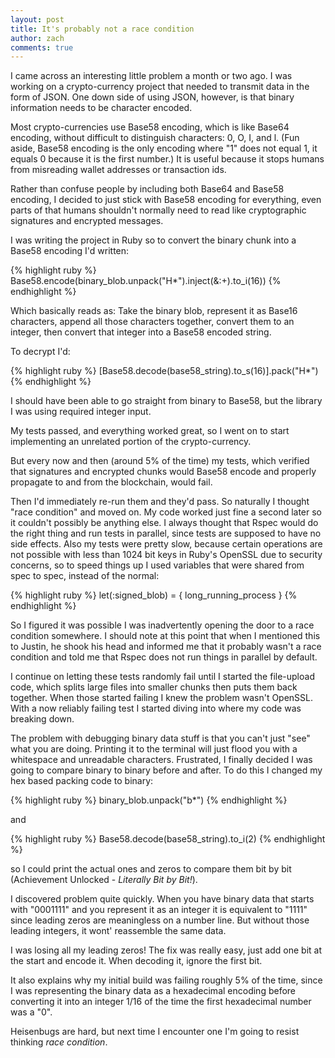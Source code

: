```yaml
---
layout: post
title: It's probably not a race condition
author: zach
comments: true
---
```


I came across an interesting little problem a month or two ago. I was working on a crypto-currency project that needed to transmit data in the form of JSON. One down side of using JSON, however, is that binary information needs to be character encoded.

Most crypto-currencies use Base58 encoding, which is like Base64 encoding, without difficult to distinguish characters: 0, O, I, and l. (Fun aside, Base58 encoding is the only encoding where "1" does not equal 1, it equals 0 because it is the first number.) It is useful because it stops humans from misreading wallet addresses or transaction ids.

Rather than confuse people by including both Base64 and Base58 encoding, I decided to just stick with Base58 encoding for everything, even parts of that humans shouldn't normally need to read like cryptographic signatures and encrypted messages.

I was writing the project in Ruby so to convert the binary chunk into a Base58 encoding I'd written:

{% highlight ruby %}
Base58.encode(binary_blob.unpack("H*").inject(&:+).to_i(16))
{% endhighlight %}

Which basically reads as: Take the binary blob, represent it as Base16 characters, append all those characters together, convert them to an integer, then convert that integer into a Base58 encoded string.

To decrypt I'd:

{% highlight ruby %}
[Base58.decode(base58_string).to_s(16)].pack("H*")
{% endhighlight %}

I should have been able to go straight from binary to Base58, but the library I was using required integer input.

My tests passed, and everything worked great, so I went on to start implementing an unrelated portion of the crypto-currency.

But every now and then (around 5% of the time) my tests, which verified that signatures and encrypted chunks would Base58 encode and properly propagate to and from the blockchain, would fail.

Then I'd immediately re-run them and they'd pass. So naturally I thought "race condition" and moved on. My code worked just fine a second later so it couldn't possibly be anything else. I always thought that Rspec would do the right thing and run tests in parallel, since tests are supposed to have no side effects. Also my tests were pretty slow, because certain operations are not possible with less than 1024 bit keys in Ruby's OpenSSL due to security concerns, so to speed things up I used variables that were shared from spec to spec, instead of the normal:

{% highlight ruby %}
let(:signed_blob) = { long_running_process }
{% endhighlight %}

So I figured it was possible I was inadvertently opening the door to a race condition somewhere. I should note at this point that when I mentioned this to Justin, he shook his head and informed me that it probably wasn't a race condition and told me that Rspec does not run things in parallel by default.

I continue on letting these tests randomly fail until I started the file-upload code, which splits large files into smaller chunks then puts them back together. When those started failing I knew the problem wasn't OpenSSL. With a now reliably failing test I started diving into where my code was breaking down.

The problem with debugging binary data stuff is that you can't just "see" what you are doing. Printing it to the terminal will just flood you with a whitespace and unreadable characters. Frustrated, I finally decided I was going to compare binary to binary before and after. To do this I changed my hex based packing code to binary:

{% highlight ruby %}
binary_blob.unpack("b*")
{% endhighlight %}

and

{% highlight ruby %}
Base58.decode(base58_string).to_i(2)
{% endhighlight %}

so I could print the actual ones and zeros to compare them bit by bit (Achievement Unlocked - *Literally Bit by Bit!*).

I discovered problem quite quickly. When you have binary data that starts with "0001111" and you represent it as an integer it is equivalent to "1111" since leading zeros are meaningless on a number line. But without those leading integers, it wont' reassemble the same data.

I was losing all my leading zeros! The fix was really easy, just add one bit at the start and encode it. When decoding it, ignore the first bit.

It also explains why my initial build was failing roughly 5% of the time, since I was representing the binary data as a hexadecimal encoding before converting it into an integer 1/16 of the time the first hexadecimal number was a "0".

Heisenbugs are hard, but next time I encounter one I'm going to resist thinking *race condition*.
